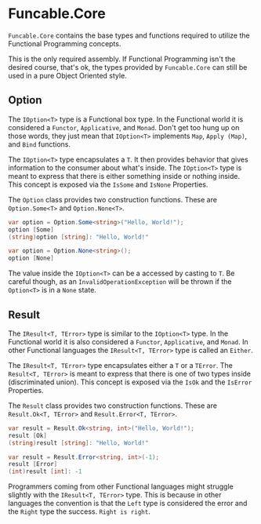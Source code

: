 # Funcable.Core

`Funcable.Core` contains the base types and functions required to utilize the Functional Programming concepts.

This is the only required assembly. If Functional Programming isn't the desired course, that's ok, the types provided by `Funcable.Core` can still be used in a pure Object Oriented style.

## Option

The `IOption<T>` type is a Functional box type. In the Functional world it is considered a `Functor`, `Applicative`, and `Monad`. Don't get too hung up on those words, they just mean that `IOption<T>` implements `Map`, `Apply (Map)`, and `Bind` functions.

The `IOption<T>` type encapsulates a `T`. It then provides behavior that gives information to the consumer about what's inside. The `IOption<T>` type is meant to express that there is either something inside or nothing inside. This concept is exposed via the `IsSome` and `IsNone` Properties.

The `Option` class provides two construction functions. These are `Option.Some<T>` and `Option.None<T>`.

```csharp
var option = Option.Some<string>("Hello, World!");
option [Some]
(string)option [string]: "Hello, World!"

var option = Option.None<string>();
option [None]
```

The value inside the `IOption<T>` can be a accessed by casting to `T`. Be careful though, as an `InvalidOperationException` will be thrown if the `Option<T>` is in a `None` state.

## Result

The `IResult<T, TError>` type is similar to the `IOption<T>` type. In the Functional world it is also considered a `Functor`, `Applicative`, and `Monad`. In other Functional languages the `IResult<T, TError>` type is called an `Either`.

The `IResult<T, TError>` type encapsulates either a `T` or a `TError`. The `Result<T, TError>` is meant to express that there is one of two types inside (discriminated union). This concept is exposed via the `IsOk` and the `IsError` Properties.

The `Result` class provides two construction functions. These are `Result.Ok<T, TError>` and `Result.Error<T, TError>`.

```csharp
var result = Result.Ok<string, int>("Hello, World!");
result [Ok]
(string)result [string]: "Hello, World!"

var result = Result.Error<string, int>(-1);
result [Error]
(int)result [int]: -1
```

Programmers coming from other Functional languages might struggle slightly with the `IResult<T, TError>` type. This is because in other languages the convention is that the `Left` type is considered the error and the `Right` type the success. `Right is right`.
